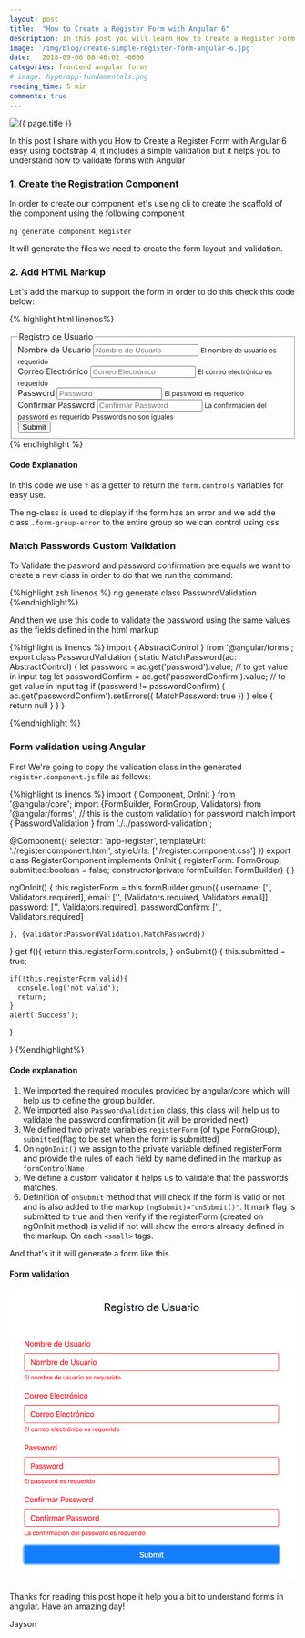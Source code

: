 ```yaml
---
layout: post
title:  "How to Create a Register Form with Angular 6"
description: In this post you will learn How to Create a Register Form with Angular 6 in minutes and pretty straightforward.
image: '/img/blog/create-simple-register-form-angular-6.jpg'
date:   2018-09-06 08:46:02 -0600
categories: frontend angular forms
# image: hyperapp-fundamentals.png
reading_time: 5 min
comments: true
---
```

<img src="{{ page.image }}" alt="{{ page.title }}" class="img-fluid">

In this post I share with you How to Create a Register Form with Angular 6 easy using bootstrap 4, it includes a simple validation but it helps you to understand how to validate forms with Angular


### 1. Create the Registration Component
In order to create our component let's use ng cli to create the scaffold of the component using the following component


`ng generate component Register`


It will generate the files we need to create the form layout and validation.

### 2. Add HTML Markup

Let's add the markup to support the form in order to do this check this code below:

{% highlight html linenos%}
<div class="row">
  <div class="col-lg-6 col-12 mx-auto my-5">
    <fieldset class="form-group">
      <legend class="text-center mb-5">Registro de Usuario</legend>
      <form [formGroup]="registerForm" (ngSubmit)="onSubmit()" >
        <div class="form-group" [ngClass]="{'form-group-error': submitted && f.username.errors }">
          <label for="username">Nombre de Usuario</label>
          <input type="text" formControlName="username" class="form-control" id="username"
          placeholder="Nombre de Usuario" >
          <small class="form-control-feedback" >El nombre de usuario es requerido</small>
        </div>
        <div class="form-group" [ngClass]="{'form-group-error': submitted && f.email.errors }">
          <label for="email">Correo Electrónico</label>
          <input  formControlName="email" type="email" class="form-control" id="email"  placeholder="Correo Electrónico">
          <small class="form-control-feedback" >El correo electrónico es requerido</small>
        </div>
        <div class="form-group" [ngClass]="{'form-group-error': submitted && f.password.errors }">
          <label for="password">Password</label>
          <input formControlName="password" type="password" class="form-control" id="password" placeholder="Password">
          <small class="form-control-feedback">El password es requerido</small>
        </div>
        <div class="form-group" [ngClass]="{'form-group-error': submitted && f.passwordConfirm.errors }">
          <label for="passwordConfirm">Confirmar Password</label>
          <input formControlName="passwordConfirm" type="password" class="form-control" id="passwordConfirm" placeholder="Confirmar Password">
          <small class="form-control-feedback" *ngIf="f.passwordConfirm.errors?.required">La confirmación del password es requerido</small>
          <small class="form-control-feedback d-block" *ngIf="f.passwordConfirm.errors?.MatchPassword">Passwords no son iguales</small>
        </div>
        <button type="submit" class="btn btn-block btn-primary">Submit</button>
      </form>
    </fieldset>
  </div>
</div>
{% endhighlight %}

#### Code Explanation

In this code we use `f` as a getter to return the `form.controls` variables for easy use.

The ng-class is used to display if the form has an error and we add the class `.form-group-error` to the entire group so we can control using css

### Match Passwords Custom Validation
To Validate the pasword and password confirmation are equals we want to create a new class in order to do that we run the command:

{%highlight zsh linenos %}
ng generate class PasswordValidation
{%endhighlight%}

And then we use this code to validate the password using the same values as the fields defined in the html markup

{%highlight ts linenos %}
import { AbstractControl } from '@angular/forms';
export class PasswordValidation {
    static MatchPassword(ac: AbstractControl) {
        let password = ac.get('password').value; // to get value in input tag
        let passwordConfirm = ac.get('passwordConfirm').value; // to get value in input tag
        if (password != passwordConfirm) {
            ac.get('passwordConfirm').setErrors({ MatchPassword: true })
        } else {
            return null
        }
    }
}

{%endhighlight %}

### Form validation using Angular

First We're going to copy the validation class in the generated `register.component.js` file as follows:

{%highlight ts linenos %}
import { Component, OnInit } from '@angular/core';
import {FormBuilder, FormGroup, Validators} from '@angular/forms';
// this is the custom validation for password match
import { PasswordValidation } from './../password-validation';

@Component({
  selector: 'app-register',
  templateUrl: './register.component.html',
  styleUrls: ['./register.component.css']
})
export class RegisterComponent implements OnInit {
  registerForm: FormGroup;
  submitted:boolean = false;
  constructor(private formBuilder: FormBuilder) { }

  ngOnInit() {
    this.registerForm = this.formBuilder.group({
      username: ['', Validators.required],
      email: ['', [Validators.required, Validators.email]],
      password: ['', Validators.required],
      passwordConfirm: ['', Validators.required]

    }, {validator:PasswordValidation.MatchPassword})
  }
  get f(){
    return this.registerForm.controls;
  }
  onSubmit() {
    this.submitted = true;

    if(!this.registerForm.valid){
      console.log('not valid');
      return;
    }
    alert('Success');
  }

}
{%endhighlight%}

#### Code explanation

1. We imported the required modules provided by angular/core which will help us to define the group builder.
2. We imported also `PasswordValidation` class, this class will help us to validate the password confirmation (it will be provided next)
3. We defined two private variables `registerForm` (of type FormGroup), `submitted`(flag to be set when the form is submitted)
4. On `ngOnInit()` we assign to the private variable defined registerForm and provide the rules of each field by name defined in the markup as `formControlName`
5. We define a custom validator it helps us to validate that the passwords matches.
6. Definition of `onSubmit` method that will check if the form is valid or not and is also added to the markup `(ngSubmit)="onSubmit()"`. It mark flag is submitted to true and then verify if the registerForm (created on ngOnInit method) is valid if not will show the errors already defined in the markup. On each `<small>` tags.


And that's it it will generate a form like this

#### Form validation
<div class="row">
<div class="col-12 col-md-8 mx-lg-auto">
<img src="/img/blog/validation-angular-form.png" class="img-fluid"/>
</div>
</div>


Thanks for reading this post hope it help you a bit to understand forms in angular. Have an amazing day!

Jayson